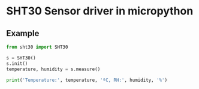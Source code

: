 # SHT30 Sensor driver in micropython

## Example


```python
from sht30 import SHT30

s = SHT30()
s.init()
temperature, humidity = s.measure()

print('Temperature:', temperature, 'ºC, RH:', humidity, '%')
```
